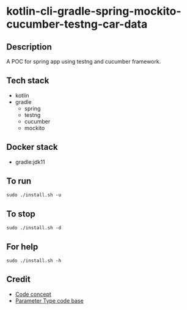 # kotlin-cli-gradle-spring-mockito-cucumber-testng-car-data

## Description
A POC for spring app using testng
and cucumber framework.

## Tech stack
- kotlin
- gradle
  - spring
  - testng
  - cucumber
  - mockito

## Docker stack
- gradle:jdk11

## To run
`sudo ./install.sh -u`

## To stop
`sudo ./install.sh -d`

## For help
`sudo ./install.sh -h`

## Credit
- [Code concept](https://stackoverflow.com/questions/67847818/maven-junit-5-cucumber-not-running-tests)
- [Parameter Type code base](https://thepracticaldeveloper.com/cucumber-guide-3-step-definitions-state/)
